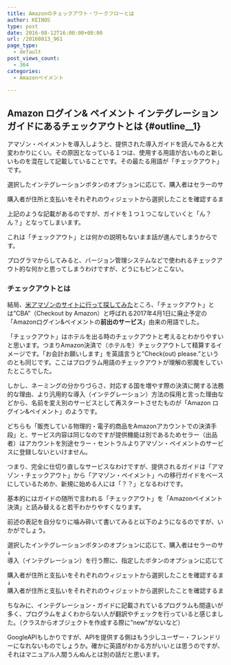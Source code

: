 ```yaml
---
title: Amazonのチェックアウト・ワークフローとは
author: KEINOS
type: post
date: 2016-08-12T16:00:00+00:00
url: /20160813_961
page_type:
  - default
post_views_count:
  - 364
categories:
  - Amazonペイメント

---
```

## Amazon ログイン& ペイメント インテグレーションガイドにあるチェックアウトとは {#outline__1}

<div class="section">
  <p>
    アマゾン・ペイメントを導入しようと、提供された導入ガイドを読んでみると大変わかりにくい。その原因となっている１つは、使用する用語が古いものと新しいものを混在して記載していることです。その最たる用語が「チェックアウト」です。
  </p>
  
  <pre>
選択したインテグレーションボタンのオプションに応じて、購入者はセラーのサイトでチェックアウトプロセスを開始する前、開始中、または開始した後に認証できます。
</pre>
  
  <pre>
購入者が住所と支払いをそれぞれのウィジェットから選択したことを確認するまで、チェックアウトワークフローを無効にすることをお勧めします。
</pre>
  
  <p>
    上記のような記載があるのですが、ガイドを１つ１つこなしていくと「ん？ん？」となってしまいます。
  </p>
  
  <p>
    これは「チェックアウト」とは何かの説明もないまま話が進んでしまうからです。
  </p>
  
  <p>
    プログラマからしてみると、バージョン管理システムなどで使われるチェックアウト的な何かと思ってしまうわけですが、どうにもピンとこない。
  </p>
  
  <h3 id="outline__1_1">
    チェックアウトとは
  </h3>
  
  <p>
    結局、<a href="https://payments.amazon.com/help/200227290" target="_blank">米アマゾンのサイトに行って探してみた</a>ところ、「チェックアウト」とは&#8221;CBA&#8221;（Checkout by Amazon）と呼ばれる2017年4月1日に廃止予定の「Amazonログイン&ペイメントの<span style="font-weight:bold;" class="deco">前出のサービス</span>」由来の用語でした。
  </p>
  
  <p>
    「チェックアウト」はホテルを出る時のチェックアウトと考えるとわかりやすいと思います。つまりAmazon決済で（ホテルを）チェックアウトして精算するイメージです。「お会計お願いします」を英語言うと&#8221;Check(out) please.&#8221;というのとも同じです。ここはプログラム用語のチェックアウトが理解の邪魔をしていたところでした。
  </p>
  
  <p>
    しかし、ネーミングの分かりづらさ、対応する国を増やす際の決済に関する法務的な理由、より汎用的な導入（インテグレーション）方法の採用と言った理由などから、名前を変え別のサービスとして再スタートさせたものが「Amazon ログイン&ペイメント」のようです。
  </p>
  
  <p>
    どちらも「販売している物理的・電子的商品をAmazonアカウントでの決済手段」と、サービス内容は同じなのですが提供機能は別であるためセラー（出品者）はアカウントを別途セラー・セントラルよりアマゾン・ペイメントのサービスに登録しないといけません。
  </p>
  
  <p>
    つまり、完全に仕切り直しなサービスなわけですが、提供されるガイドは「アマゾン・チェックアウト」から「アマゾン・ペイメント」への移行ガイドをベースにしているためか、新規に始める人には「？？」となるわけです。
  </p>
  
  <p>
    基本的にはガイドの随所で言われる「チェックアウト」を「Amazonペイメント決済」と読み替えると若干わかりやすくなります。
  </p>
  
  <p>
    前述の表記を自分なりに噛み砕いて書いてみると以下のようになるのですが、いかがでしょう。
  </p>
  
  <pre>
選択したインテグレーションボタンのオプションに応じて、購入者はセラーのサイトでチェックアウトプロセスを開始する前、開始中、または開始した後に認証できます。
↓
導入（インテグレーション）を行う際に、指定したボタンのオプションに応じてAmazonにログインする認証のタイミングを決められます。ログインのタイミングは、購入者がセラー（出品者）のサイトでAmazonペイメントによる決済を開始する前、開始中、開始した後の３パターンで認証を行わせることができます。
</pre>
  
  <pre>
購入者が住所と支払いをそれぞれのウィジェットから選択したことを確認するまで、チェックアウトワークフローを無効にすることをお勧めします。
↓
購入者が住所と支払いをそれぞれのウィジェットから選択したことを確認するまで、Amazonペイメントの決済手順を行わないことをお勧めします。
</pre>
  
  <p>
    ちなみに、インテグレーション・ガイドに記載されているプログラムも間違いが多く、プログラムをよくわからない人が翻訳やチェックを行っていると感じました。（クラスからオブジェクトを作成する際に&#8221;new&#8221;がないなど）
  </p>
  
  <p>
    GoogleAPIもしかりですが、APIを提供する側はもう少しユーザー・フレンドリーになれないものでしょうか。確かに英語がわかる方がいいとは思うのですが、それはマニュアル人間うんぬんとは別の話だと思います。
  </p>
</div>